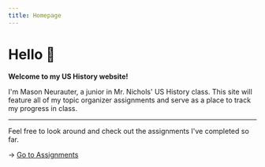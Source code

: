 ```yaml
---
title: Homepage
---
```


# Hello 👋

**Welcome to my US History website!**

I'm Mason Neurauter, a junior in Mr. Nichols' US History class. This site will feature all of my topic organizer assignments and serve as a place to track my progress in class.

<hr />

Feel free to look around and check out the assignments I've completed so far.

→ [Go to Assignments](/articles)